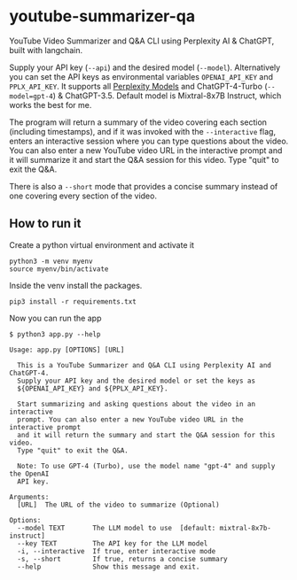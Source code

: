 # youtube-summarizer-qa
YouTube Video Summarizer and Q&A CLI using Perplexity AI &amp; ChatGPT, built with langchain.

Supply your API key (```--api```) and the desired model (```--model```). Alternatively you can set the API keys as environmental variables ```OPENAI_API_KEY``` and ```PPLX_API_KEY```. It supports all [Perplexity Models](https://docs.perplexity.ai/docs/model-cards) and ChatGPT-4-Turbo (```--model=gpt-4```) & ChatGPT-3.5. Default model is Mixtral-8x7B Instruct, which works the best for me. 

The program will return a summary of the video covering each section (including timestamps), and if it was invoked with the ```--interactive``` flag, enters an interactive session where you can type questions about the video. You can also enter a new YouTube video URL in the interactive prompt and it will summarize it and start the Q&A session for this video. Type "quit" to exit the Q&A. 

There is also a ```--short``` mode that provides a concise summary instead of one covering every section of the video. 

## How to run it 

Create a python virtual environment and activate it 
```console
python3 -m venv myenv
source myenv/bin/activate
```

Inside the venv install the packages. 
```console
pip3 install -r requirements.txt
```

Now you can run the app
```console
$ python3 app.py --help

Usage: app.py [OPTIONS] [URL]

  This is a YouTube Summarizer and Q&A CLI using Perplexity AI and ChatGPT-4.
  Supply your API key and the desired model or set the keys as
  ${OPENAI_API_KEY} and ${PPLX_API_KEY}.

  Start summarizing and asking questions about the video in an interactive
  prompt. You can also enter a new YouTube video URL in the interactive prompt
  and it will return the summary and start the Q&A session for this video.
  Type "quit" to exit the Q&A.

  Note: To use GPT-4 (Turbo), use the model name "gpt-4" and supply the OpenAI
  API key.

Arguments:
  [URL]  The URL of the video to summarize (Optional)

Options:
  --model TEXT       The LLM model to use  [default: mixtral-8x7b-instruct]
  --key TEXT         The API key for the LLM model
  -i, --interactive  If true, enter interactive mode
  -s, --short        If true, returns a concise summary
  --help             Show this message and exit.

```
